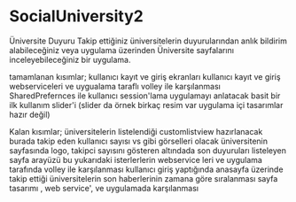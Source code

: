 # SocialUniversity2
Üniversite Duyuru
Takip ettiğiniz üniversitelerin duyurularından anlık bildirim alabileceğiniz veya uygulama üzerinden Üniversite sayfalarını inceleyebileceğiniz bir uygulama.

tamamlanan kısımlar; 
kullanıcı kayıt ve giriş ekranları kullanıcı kayıt ve giriş webserviceleri ve uygualama taraflı volley ile karşılanması
SharedPrefernces ile kullanıcı session'lama uygulamayı anlatacak basit bir ilk kullanım slider'i (slider da örnek birkaç resim var uygulama içi tasarımlar hazır değil)

Kalan kısımlar;
üniversitelerin listelendiği customlistview hazırlanacak burada takip eden kullanıcı sayısı vs gibi görselleri olacak
üniversitenin sayfasında logo, takipci sayısını gösteren altındada son duyuruları listeleyen sayfa arayüzü 
bu yukarıdaki isterlerlerin webservice leri ve uygulama tarafında volley ile karşılanması 
kullanıcı giriş yaptığında anasayfa üzerinde takip ettiği üniversitelerin son haberlerinin zamana göre sıralanması sayfa tasarımı , web service', ve uygulamada karşılanması
